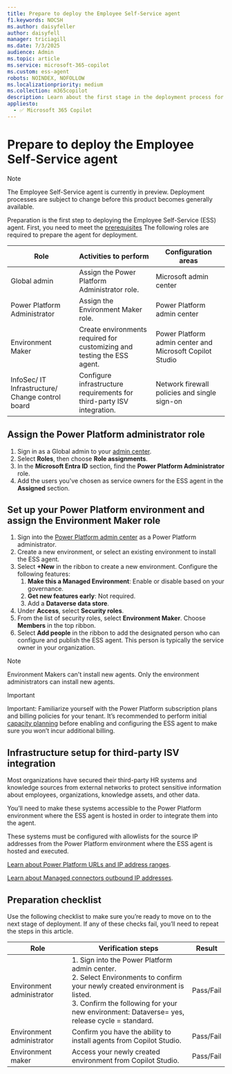 ```yaml
---
title: Prepare to deploy the Employee Self-Service agent
f1.keywords: NOCSH
ms.author: daisyfeller
author: daisyfell
manager: triciagill
ms.date: 7/3/2025
audience: Admin
ms.topic: article
ms.service: microsoft-365-copilot
ms.custom: ess-agent
robots: NOINDEX, NOFOLLOW
ms.localizationpriority: medium
ms.collection: m365copilot
description: Learn about the first stage in the deployment process for the Employee Self-Service agent.
appliesto:
  - ✅ Microsoft 365 Copilot
---
```


# Prepare to deploy the Employee Self-Service agent

>[!NOTE]
>The Employee Self-Service agent is currently in preview. Deployment processes are subject to change before this product becomes generally available.

Preparation is the first step to deploying the Employee Self-Service (ESS) agent. First, you need to meet the [prerequisites](prerequisites.md) The following roles are required to prepare the agent for deployment.

|Role |Activities to perform |Configuration areas |
|-----|----------------------|--------------------|
|Global admin |Assign the Power Platform Administrator role. |Microsoft admin center |
|Power Platform Administrator |Assign the Environment Maker role. |Power Platform admin center |
|Environment Maker |Create environments required for customizing and testing the ESS agent. |Power Platform admin center and Microsoft Copilot Studio |
|InfoSec/ IT Infrastructure/ Change control board |Configure infrastructure requirements for third-party ISV integration. |Network firewall policies and single sign-on |

## Assign the Power Platform administrator role

1. Sign in as a Global admin to your [admin center](https://admin.microsoft.com).
1. Select **Roles**, then choose **Role assignments**.
1. In the **Microsoft Entra ID** section, find the **Power Platform Administrator** role.
1. Add the users you've chosen as service owners for the ESS agent in the **Assigned** section.

## Set up your Power Platform environment and assign the Environment Maker role

1. Sign into the [Power Platform admin center](https://admin.powerplatform.microsoft.com) as a Power Platform administrator.
1. Create a new environment, or select an existing environment to install the ESS agent.
1. Select **+New** in the ribbon to create a new environment. Configure the following features:
    1. **Make this a Managed Environment**: Enable or disable based on your governance.
    1. **Get new features early**: Not required.
    1. Add a **Dataverse data store**.
1. Under **Access**, select **Security roles**.
1. From the list of security roles, select **Environment Maker**. Choose **Members** in the top ribbon.
1. Select **Add people** in the ribbon to add the designated person who can configure and publish the ESS agent. This person is typically the service owner in your organization.

>[!NOTE]
>Environment Makers can't install new agents. Only the environment administrators can install new agents.

>[!IMPORTANT]
>Important: Familiarize yourself with the Power Platform subscription plans and billing policies for your tenant. It’s recommended to perform initial [capacity planning](prerequisites.md#capacity-planning) before enabling and configuring the ESS agent to make sure you won’t incur additional billing.

## Infrastructure setup for third-party ISV integration

Most organizations have secured their third-party HR systems and knowledge sources from external networks to protect sensitive information about employees, organizations, knowledge assets, and other data.

You’ll need to make these systems accessible to the Power Platform environment where the ESS agent is hosted in order to integrate them into the agent.

These systems must be configured with allowlists for the source IP addresses from the Power Platform environment where the ESS agent is hosted and executed.

[Learn about Power Platform URLs and IP address ranges](/power-platform/admin/online-requirements).

[Learn about Managed connectors outbound IP addresses](/connectors/common/outbound-ip-addresses#power-platform).

## Preparation checklist

Use the following checklist to make sure you’re ready to move on to the next stage of deployment. If any of these checks fail, you’ll need to repeat the steps in this article.

|Role |Verification steps |Result |
|-----|-------------------|-------|
|Environment administrator |1. Sign into the Power Platform admin center. </br>2. Select Environments to confirm your newly created environment is listed. </br>3. Confirm the following for your new environment: Dataverse= yes, release cycle = standard. |Pass/Fail |
|Environment administrator |Confirm you have the ability to install agents from Copilot Studio. |Pass/Fail |
|Environment maker |Access your newly created environment from Copilot Studio. |Pass/Fail |
